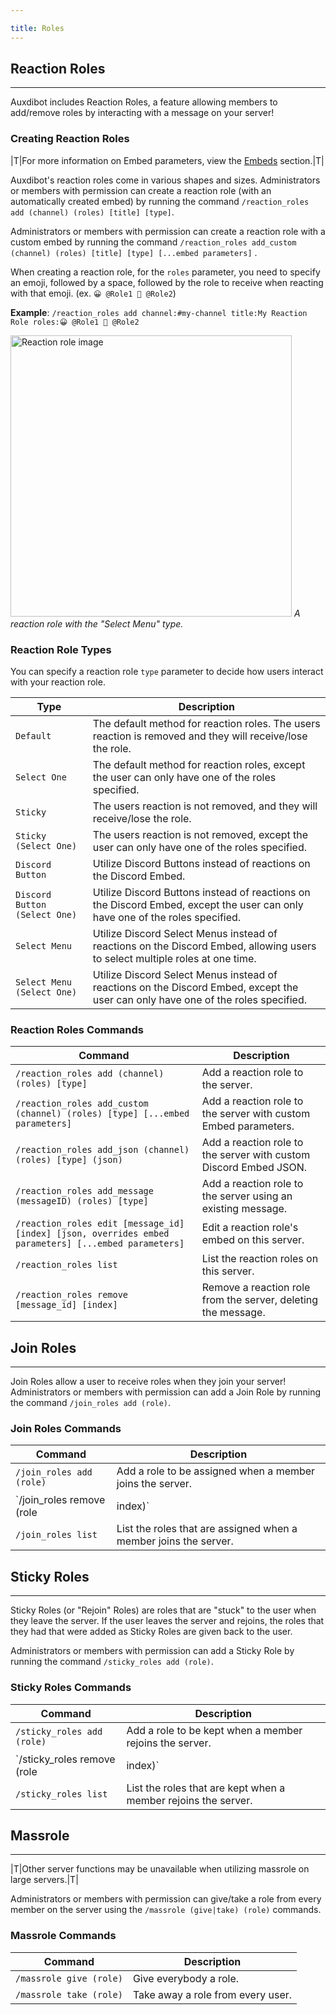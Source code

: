 ```yaml
---

title: Roles
---
```


## Reaction Roles

-----

Auxdibot includes Reaction Roles, a feature allowing members to add/remove roles by interacting with a message on your server!

### Creating Reaction Roles

|T|For more information on Embed parameters, view the [Embeds](/docs/embeds) section.|T|

Auxdibot's reaction roles come in various shapes and sizes. Administrators or members with permission can create a reaction role (with an automatically created embed) by running the command `/reaction_roles add (channel) (roles) [title] [type]`.

Administrators or members with permission can create a reaction role with a custom embed by running the command `/reaction_roles add_custom (channel) (roles) [title] [type] [...embed parameters]` .

When creating a reaction role, for the `roles` parameter, you need to specify an emoji, followed by a space, followed by the role to receive when reacting with that emoji. (ex. `😀 @Role1 🤖 @Role2`)

**Example**: `/reaction_roles add channel:#my-channel title:My Reaction Role roles:😀 @Role1 🤖 @Role2`

<p class="image">
<img alt="Reaction role image" src="/docs/_assets/reaction_role.png" width=450/>
<em>A reaction role with the "Select Menu" type.</em>
</p>

### Reaction Role Types

You can specify a reaction role `type` parameter to decide how users interact with your reaction role.

| Type | Description |
|-----------|-------------|
| `Default` | The default method for reaction roles. The users reaction is removed and they will receive/lose the role. |
| `Select One`   |  The default method for reaction roles, except the user can only have one of the roles specified. |
| `Sticky` | The users reaction is not removed, and they will receive/lose the role. |
| `Sticky (Select One)` | The users reaction is not removed, except the user can only have one of the roles specified. |
| `Discord Button` | Utilize Discord Buttons instead of reactions on the Discord Embed. |
| `Discord Button (Select One)` | Utilize Discord Buttons instead of reactions on the Discord Embed, except the user can only have one of the roles specified. |
| `Select Menu` | Utilize Discord Select Menus instead of reactions on the Discord Embed, allowing users to select multiple roles at one time. |
| `Select Menu (Select One)` | Utilize Discord Select Menus instead of reactions on the Discord Embed, except the user can only have one of the roles specified. |



### Reaction Roles Commands



| Command | Description |
| --- | --- |
| `/reaction_roles add (channel) (roles) [type]` | Add a reaction role to the server. |
| `/reaction_roles add_custom (channel) (roles) [type] [...embed parameters]` | Add a reaction role to the server with custom Embed parameters. |
| `/reaction_roles add_json (channel) (roles) [type] (json)` | Add a reaction role to the server with custom Discord Embed JSON. |
| `/reaction_roles add_message (messageID) (roles) [type]` | Add a reaction role to the server using an existing message. |
| `/reaction_roles edit [message_id] [index] [json, overrides embed parameters] [...embed parameters]` | Edit a reaction role's embed on this server. |
| `/reaction_roles list` | List the reaction roles on this server. |
| `/reaction_roles remove [message_id] [index]` | Remove a reaction role from the server, deleting the message. |
 
## Join Roles

-----

Join Roles allow a user to receive roles when they join your server! Administrators or members with permission can add a Join Role by running the command `/join_roles add (role)`.

### Join Roles Commands

| Command | Description |
| --- | --- |
| `/join_roles add (role)` | Add a role to be assigned when a member joins the server. |
| `/join_roles remove (role|index)` | Remove a role that is assigned when a member joins the server. If you've deleted the role, use the index parameter, which is the placement of the item on /join_roles list. |
| `/join_roles list` | List the roles that are assigned when a member joins the server. |
 
## Sticky Roles

-----

Sticky Roles (or "Rejoin" Roles) are roles that are "stuck" to the user when they leave the server. If the user leaves the server and rejoins, the roles that they had that were added as Sticky Roles are given back to the user.

Administrators or members with permission can add a Sticky Role by running the command `/sticky_roles add (role)`.

### Sticky Roles Commands

| Command | Description |
| --- | --- |
| `/sticky_roles add (role)` | Add a role to be kept when a member rejoins the server. |
| `/sticky_roles remove (role|index)` | Remove a role that is kept when a member rejoins the server. If you've deleted the role, use the index parameter, which is the placement of the item on /sticky_roles list. |
| `/sticky_roles list` | List the roles that are kept when a member rejoins the server. |

## Massrole

-----

|T|Other server functions may be unavailable when utilizing massrole on large servers.|T|

Administrators or members with permission can give/take a role from every member on the server using the `/massrole (give|take) (role)` commands.

### Massrole Commands

| Command | Description |
| --- | --- |
| `/massrole give (role)` | Give everybody a role. |
| `/massrole take (role)` | Take away a role from every user. |
 